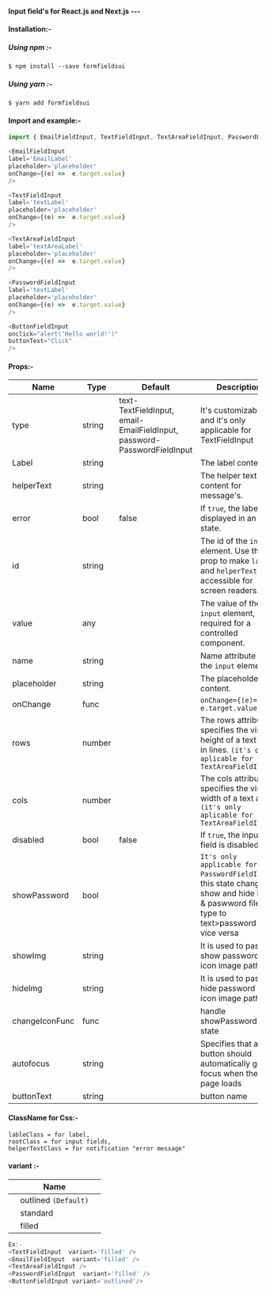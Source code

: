 #### Input field's for React.js and Next.js ---

#### Installation:-

##### Using npm :-

```
$ npm install --save formfieldsui
```

##### Using yarn :-

```
$ yarn add formfieldsui
```

#### Import and example:-

```JavaScript
import { EmailFieldInput, TextFieldInput, TextAreaFieldInput, PasswordFieldInput,ButtonFieldInput} from "formfieldsui";

<EmailFieldInput
label='EmailLabel'
placeholder='placeholder'
onChange={(e) =>  e.target.value}
/>

<TextFieldInput
label='textLabel'
placeholder='placeholder'
onChange={(e) =>  e.target.value}
/>

<TextAreaFieldInput
label='textAreaLabel'
placeholder='placeholder'
onChange={(e) =>  e.target.value}
/>

<PasswordFieldInput
label='textLabel'
placeholder='placeholder'
onChange={(e) =>  e.target.value}
/>

<ButtonFieldInput
onclick="alert('Hello world!')"
buttonText="Click"
/>
```

#### Props:-

| Name           | Type   | Default                                                                 | Description                                                                                                                               |
| -------------- | ------ | ----------------------------------------------------------------------- | ----------------------------------------------------------------------------------------------------------------------------------------- |
| type           | string | text-TextFieldInput, email-EmailFieldInput, password-PasswordFieldInput | It's customizable and it's only applicable for TextFieldInput                                                                             |
| Label          | string |                                                                         | The label content.                                                                                                                        |
| helperText     | string |                                                                         | The helper text content for message's.                                                                                                    |
| error          | bool   | false                                                                   | If `true`, the label is displayed in an error state.                                                                                      |
| id             | string |                                                                         | The id of the `input` element. Use this prop to make `label` and `helperText` accessible for screen readers.                              |
| value          | any    |                                                                         | The value of the `input` element, required for a controlled component.                                                                    |
| name           | string |                                                                         | Name attribute of the `input` element.                                                                                                    |
| placeholder    | string |                                                                         | The placeholder content.                                                                                                                  |
| onChange       | func   |                                                                         | `onChange={(e)= e.target.value}`                                                                                                          |
| rows           | number |                                                                         | The rows attribute specifies the visible height of a text area, in lines. `(it's only aplicable for TextAreaFieldInput)`                  |
| cols           | number |                                                                         | The cols attribute specifies the visible width of a text area. `(it's only aplicable for TextAreaFieldInput)`                             |
| disabled       | bool   | false                                                                   | If `true`, the input field is disabled                                                                                                    |
| showPassword   | bool   |                                                                         | `It's only applicable for PasswordFieldInput`, this state change show and hide icon & paswword filed type to text>password and vice versa |
| showImg        | string |                                                                         | It is used to pass show password eye icon image path                                                                                      |
| hideImg        | string |                                                                         | It is used to pass hide password eye icon image path                                                                                      |
| changeIconFunc | func   |                                                                         | handle showPassword state                                                                                                                 |
| autofocus      | string |                                                                         | Specifies that a button should automatically get focus when the page loads                                                                |
| buttonText     | string |                                                                         | button name                                                                                                                               |

#### ClassName for Css:-

```
lableClass = for label,
rootClass = for input fields,
helperTextClass = for notification "error message"
```

#### variant :-

|     | Name                 |     |
| --- | -------------------- | --- |
|     | outlined `(Default)` |     |
|     | standard             |     |
|     | filled               |     |

```JavaScript
Ex:-
<TextFieldInput  variant='filled' />
<EmailFieldInput  variant='filled' />
<TextAreaFieldInput />
<PasswordFieldInput  variant='filled' />
<ButtonFieldInput variant='outlined'/>
```
